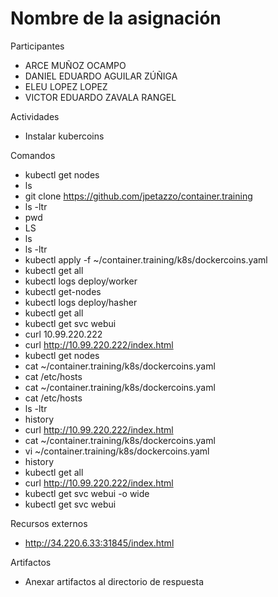 # Nombre de la asignación

Participantes
- ARCE MUÑOZ OCAMPO
- DANIEL EDUARDO AGUILAR ZÚÑIGA
- ELEU LOPEZ LOPEZ
- VICTOR EDUARDO ZAVALA RANGEL

Actividades
- Instalar kubercoins

Comandos
-  kubectl get nodes
-  ls
-  git clone https://github.com/jpetazzo/container.training
-  ls -ltr
-  pwd
-  LS
-  ls
-  ls -ltr
-  kubectl apply -f ~/container.training/k8s/dockercoins.yaml
-  kubectl get all
-  kubectl logs deploy/worker
-  kubectl get-nodes
-  kubectl logs deploy/hasher
-  kubectl get all
-  kubectl get svc webui
-  curl 10.99.220.222
-  curl http://10.99.220.222/index.html
-  kubectl get nodes
-  cat ~/container.training/k8s/dockercoins.yaml
-  cat /etc/hosts
-  cat ~/container.training/k8s/dockercoins.yaml
-  cat /etc/hosts
-  ls -ltr
-  history
-  curl http://10.99.220.222/index.html
-  cat ~/container.training/k8s/dockercoins.yaml
-  vi  ~/container.training/k8s/dockercoins.yaml
-  history
-  kubectl get all
-  curl http://10.99.220.222/index.html
-  kubectl get svc webui -o wide
-  kubectl get svc webui

Recursos externos
- http://34.220.6.33:31845/index.html

Artifactos
- Anexar artifactos al directorio de respuesta
